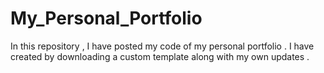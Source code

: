 # My_Personal_Portfolio
In this repository , I have posted my code of my personal portfolio . I have created by downloading a custom template along with my own updates .
